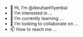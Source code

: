 - 👋 Hi, I’m @dieuhanh1yenbai
- 👀 I’m interested in ...
- 🌱 I’m currently learning ...
- 💞️ I’m looking to collaborate on ...
- 📫 How to reach me ...

<!---
dieuhanh1yenbai/dieuhanh1yenbai is a ✨ special ✨ repository because its `README.md` (this file) appears on your GitHub profile.
You can click the Preview link to take a look at your changes.
--->
